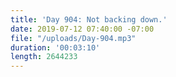 ```yaml
---
title: 'Day 904: Not backing down.'
date: 2019-07-12 07:40:00 -07:00
file: "/uploads/Day-904.mp3"
duration: '00:03:10'
length: 2644233
---
```



